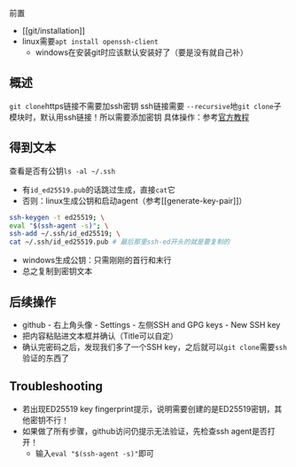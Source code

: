 前置
- [[git/installation]]
- linux需要`apt install openssh-client`
  - windows在安装git时应该默认安装好了（要是没有就自己补）

## 概述
`git clone`https链接不需要加ssh密钥
ssh链接需要
`--recursive`地`git clone`子模块时，默认用ssh链接！所以需要添加密钥
具体操作：参考[官方教程](https://docs.github.com/en/authentication/connecting-to-github-with-ssh/checking-for-existing-ssh-keys)
## 得到文本
查看是否有公钥`ls -al ~/.ssh`
- 有`id_ed25519.pub`的话跳过生成，直接`cat`它
- 否则：linux生成公钥和启动agent（参考[[generate-key-pair]]）
```sh
ssh-keygen -t ed25519; \
eval "$(ssh-agent -s)"; \
ssh-add ~/.ssh/id_ed25519; \
cat ~/.ssh/id_ed25519.pub # 最后那里ssh-ed开头的就是要复制的
```
- windows生成公钥：只需刚刚的首行和末行
- 总之复制到密钥文本
## 后续操作
- github - 右上角头像 - Settings - 左侧SSH and GPG keys - New SSH key
- 把内容粘贴进文本框并确认（Title可以自定）
- 确认完密码之后，发现我们多了一个SSH key，之后就可以`git clone`需要`ssh`验证的东西了

## Troubleshooting
- 若出现ED25519 key fingerprint提示，说明需要创建的是ED25519密钥，其他密钥不行！
- 如果做了所有步骤，github访问仍提示无法验证，先检查ssh agent是否打开！
    - 输入`eval "$(ssh-agent -s)"`即可